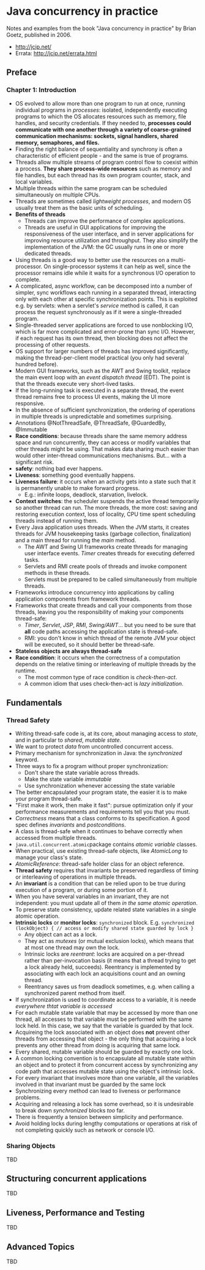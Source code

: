 # Java concurrency in practice

Notes and examples from the book "Java concurrency in practice" by Brian Goetz, published in 2006.

* http://jcip.net/
* Errata: http://jcip.net/errata.html

## Preface
### Chapter 1: Introduction
* OS evolved to allow more than one program to run at once, running individual programs in *processes*: isolated, independently executing programs to which the OS allocates resources such as memory, file handles, and security credentials. If they needed to, **processes could communicate with one another through a variety of coarse-grained communication mechanisms: sockets, signal handlers, shared memory, semaphores, and files.**
* Finding the right balance of sequentiality and synchrony is often a characteristic of efficient people - and the same is true of programs.
* Threads allow multiple streams of program control flow to coexist within a process. **They share process-wide resources** such as memory and file handles, but each thread has its own program counter, stack, and local variables.
* Multiple threads within the same program can be scheduled simultaneously on multiple CPUs.
* Threads are sometimes called *lightweight processes*, and modern OS usually treat them as the basic units of scheduling.
* **Benefits of threads**
    * Threads can improve the performance of complex applications.
    * Threads are useful in GUI applications for improving the responsiveness of the user interface, and in server applications for improving resource utilization and throughput. They also simplify the implementation of the JVM: the GC usually runs in one or more dedicated threads.
* Using threads is a good way to better use the resources on a multi-processor. On single-processor systems it can help as well, since the processor remains idle while it waits for a synchronous I/O operation to complete.
* A complicated, async workflow, can be decomposed into a number of simpler, sync workflows each running in a separated thread, interacting only with each other at specific synchronization points. This is exploited e.g. by servlets: when a servlet's *service* method is called, it can process the request synchronously as if it were a single-threaded program.
* Single-threaded server applications are forced to use nonblocking I/O, which is far more complicated and error-prone than sync I/O. However, if each request has its own thread, then blocking does not affect the processing of other requests.
* OS support for larger numbers of threads has improved significantly, making the thread-per-client model practical (you only had several hundred before).
* Modern GUI frameworks, such as the AWT and Swing toolkit, replace the main event loop with an *event dispatch thread* (EDT). The point is that the threads execute very short-lived tasks.
* If the long-running task is executed in a separate thread, the event thread remains free to process UI events, making the UI more responsive.
* In the absence of sufficient synchronization, the ordering of operations in multiple threads is unpredictable and sometimes surprising.
* Annotations @NotThreadSafe, @ThreadSafe, @GuardedBy, @Immutable
* **Race conditions**: because threads share the same memory address space and run concurrently, they can access or modify variables that other threads might be using. That makes data sharing much easier than would other inter-thread communications mechanisms. But... with a significant risk.
* **safety**: nothing bad ever happens.
* **Liveness**: something good eventually happens.
* **Liveness failure**: it occurs when an activity gets into a state such that it is permanently unable to make forward progress.
    * E.g.: infinite loops, deadlock, starvation, livelock.
* **Context switches**: the scheduler suspends the active thread temporarily so another thread can run. The more threads, the more cost: saving and restoring execution context, loss of locality, CPU time spent scheduling threads instead of running them.
* Every Java application uses threads. When the JVM starts, it creates threads for JVM housekeeping tasks (garbage collection, finalization) and a main thread for running the *main* method.
    * The AWT and Swing UI frameworks create threads for managing user interface events. *Timer* creates threads for executing deferred tasks.
    * Servlets and RMI create pools of threads and invoke component methods in these threads.
    * Servlets must be prepared to be called simultaneously from multiple threads.
* Frameworks introduce concurrency into applications by calling application components from framework threads.
* Frameworks that create threads and call your components from those threads, leaving you the responsibility of making your components thread-safe: 
    * *Timer*, *Servlet*, *JSP*, *RMI*, *Swing/AWT*... but you need to be sure that **all** code paths accessing the application state is thread-safe.
    * RMI: you don't know in which thread of the remote JVM your object will be executed, so it should better be thread-safe.
* **Stateless objects are always thread-safe**
* **Race condition**: it occurs when the correctness of a computation depends on the relative timing or interleaving of multiple threads by the runtime.
    * The most common type of race condition is *check-then-act*.
    * A common idiom that uses check-then-act is *lazy initialization*.


## Fundamentals
### Thread Safety
* Writing thread-safe code is, at its core, about managing access to *state*, and in particular to *shared*, *mutable state*.
* We want to protect *data* from uncontrolled concurrent access.
* Primary mechanism for synchronization in Java: the *synchronized* keyword.
* Three ways to fix a program without proper synchronization:
    * Don't share the state variable across threads.
    * Make the state variable *immutable*
    * Use synchronization whenever accessing the state variable
 * The better encapsulated your program state, the easier it is to make your program thread-safe.
 * "First make it work, then make it fast": pursue optimization only if your performance measurements and requirements tell you that you must.
* *Correctness* means that a class conforms to its specification. A good spec defines *invariants* and *postconditions*.
* A class is thread-safe when it continues to behave correctly when accessed from multiple threads.
* `java.util.concurrent.atomic`package contains *atomic variable* classes.
* When practical, use existing thread-safe objects, like *AtomicLong* to manage your class's state.
* *AtomicReference*: thread-safe holder class for an object reference.
* **Thread safety** requires that invariants be preserved regardless of timing or interleaving of operations in multiple threads.
* An **invariant** is a condition that can be relied upon to be true during execution of a program, or during some portion of it.
* When you have several variables in an invariant, they are not independent: you must update all of them *in the same atomic operation*.
* To preserve state consistency, update related state variables in a single atomic operation.
* **Intrinsic locks** or **monitor locks**: `synchronized` block. E.g. `synchronized (lockObject) { // access or modify shared state guarded by lock }`
    * Any object can act as a lock.
    * They act as *mutexes* (or mutual exclusion locks), which means that at most one thread may own the lock.
    * Intrinsic locks are *reentrant*: locks are acquired on a per-thread rather than per-invocation basis (it means that a thread trying to get a lock already held, succeeds). Reentrancy is implemented by associating with each lock an acquisitions count and an owning thread.
    * Reentrancy saves us from deadlock sometimes, e.g. when calling a synchronized parent method from itself.
* If synchronization is used to coordinate access to a variable, it is neede *everywhere thtat variable is accessed*
* For each mutable state variable that may be accessed by more than one thread, all accesses to that variable must be performed with the same lock held. In this case, we say that the variable is guarded by that lock.
* Acquireing the lock associated with an object does **not** prevent other threads from accessing that object - the only thing that acquiring a lock prevents any other thread from doing is acquiring that same lock.
* Every shared, mutable variable should be guarded by exactly one lock.
* A common locking convention is to encapsulate all mutable state within an object and to protect it from concurrent access by synchronizing any code path that accesses mutable state using the object's intrinsic lock. 
* For every invariant that involves more than one variable, all the variables involved in that invariant must be guarded by the same lock 
* Synchronizing every method can lead to liveness or performance problems.
* Acquiring and releasing a lock has some overhead, so it is undesirable to break down *synchronized* blocks *too* far. 
* There is frequently a tension between simplicity and performance.
* Avoid holding locks during lengthy computations or operations at risk of not completing quickly such as network or console I/O.


### Sharing Objects
TBD


## Structuring concurrent applications
TBD

## Liveness, Performance and Testing
TBD

## Advanced Topics
TBD